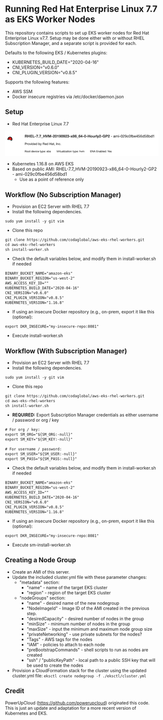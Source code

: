# Running Red Hat Enterprise Linux 7.7 as EKS Worker Nodes
This repository contains scripts to set up EKS worker nodes for Red Hat Enteriprise Linux v7.7. Setup may be done either with or without RHEL Subscription Manager, and a separate script is provided for each.

Defaults to the following EKS / Kubernetes plugins:
* KUBERNETES_BUILD_DATE="2020-04-16"
* CNI_VERSION="v0.6.0"
* CNI_PLUGIN_VERSION="v0.8.5"

Supports the following features:
* AWS SSM
* Docker insecure registries via /etc/docker/daemon.json

## Setup
* Red Hat Enterprise Linux 7.7
<img src="./images/aws-rhel.png"/>
 
* Kubernetes 1.16.8 on AWS EKS
* Based on public AMI: RHEL-7.7_HVM-20190923-x86_64-0-Hourly2-GP2 - ami-029c0fbe456d58bd1
  * Use as a point of reference only  

## Workflow (No Subscription Manager)
* Provision an EC2 Server with RHEL 7.7
* Install the following dependencies.
```
sudo yum install -y git vim 
```
* Clone this repo
```
git clone https://github.com/codaglobal/aws-eks-rhel-workers.git
cd aws-eks-rhel-workers
sh install-worker.sh
```
* Check the default variables below, and modify them in install-worker.sh if needed

```
BINARY_BUCKET_NAME="amazon-eks"
BINARY_BUCKET_REGION="us-west-2"
AWS_ACCESS_KEY_ID=""
KUBERNETES_BUILD_DATE="2020-04-16"
CNI_VERSION="v0.6.0"
CNI_PLUGIN_VERSION="v0.8.5"
KUBERNETES_VERSION="1.16.8"
```
* If using an insecure Docker repository (e.g., on-prem, export it like this (optional):
```
export DKR_INSECURE="my-insecure-repo:8081"
```
* Execute install-worker.sh

## Workflow (With Subscription Manager)

* Provision an EC2 Server with RHEL 7.7
* Install the following dependencies.
```
sudo yum install -y git vim 
```
* Clone this repo
```
git clone https://github.com/codaglobal/aws-eks-rhel-workers.git
cd aws-eks-rhel-workers
sh install-worker.sh
```
* **REQUIRED:** Export Subscription Manager credentials as either username / password or org / key 
```
# For org / key:
export SM_ORG="${SM_ORG:-null}"
export SM_KEY="${SM_KEY:-null}"

# For username / password:
export SM_USER="${SM_USER:-null}"
export SM_PASS="${SM_PASS:-null}"

```
* Check the default variables below, and modify them in install-worker.sh if needed

```
BINARY_BUCKET_NAME="amazon-eks"
BINARY_BUCKET_REGION="us-west-2"
AWS_ACCESS_KEY_ID=""
KUBERNETES_BUILD_DATE="2020-04-16"
CNI_VERSION="v0.6.0"
CNI_PLUGIN_VERSION="v0.8.5"
KUBERNETES_VERSION="1.16.8"
```
* If using an insecure Docker repository (e.g., on-prem, export it like this (optional):
```
export DKR_INSECURE="my-insecure-repo:8081"
```
* Execute sm-install-worker.sh

## Creating a Node Group

* Create an AMI of this server.
* Update the included cluster.yml file with these parameter changes:
  * "metadata" section:
    *  "name" - name of the target EKS cluster
    * "region" - region of the target EKS cluster
  * "nodeGroups" section:
    * "name" - desired name of the new nodegroup
    * "NodeImageId" - Image ID of the AMI created in the previous step.
    * "desiredCapacity" - desired number of nodes in the group
    * "minSize" - minimum number of nodes in the group
    * "maxSize" - input the minimum and maximum node group size
    * "privateNetworking" - use private subnets for the nodes?
    * "Tags" - AWS tags for the nodes
    * "IAM" - policies to attach to each node
    * "preBootstrapCommands" - shell scripts to run as nodes are created
    * "ssh" / "publicKeyPath" - local path to a public SSH key that will be used to create the nodes
* Provision a CloudFormation stack for the cluster using the updated cluster.yml file:
`
eksctl create nodegroup -f ./eksctl/cluster.yml
` 

## Credit

PowerUpCloud (https://github.com/powerupcloud) originated this code. This is just an update and adaptation for a more recent version of Kubernetes and EKS.
